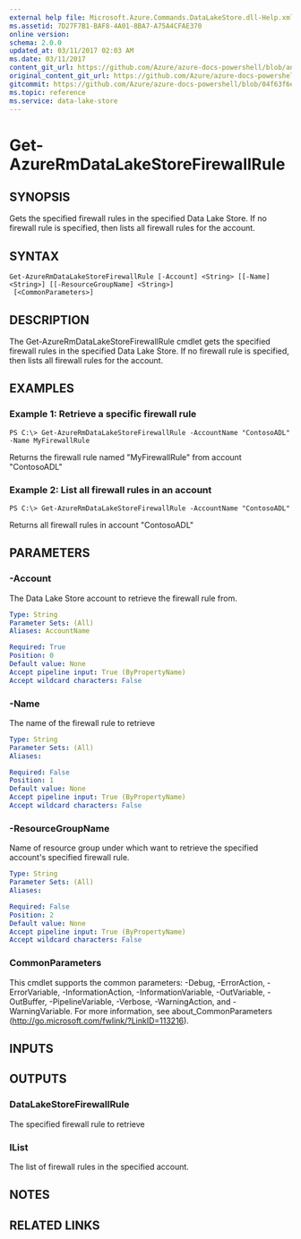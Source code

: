 ```yaml
---
external help file: Microsoft.Azure.Commands.DataLakeStore.dll-Help.xml
ms.assetid: 7D27F7B1-BAF8-4A01-8BA7-A75A4CFAE370
online version:
schema: 2.0.0
updated_at: 03/11/2017 02:03 AM
ms.date: 03/11/2017
content_git_url: https://github.com/Azure/azure-docs-powershell/blob/anne052617/azureps-cmdlets-docs/ResourceManager/AzureRM.DataLakeStore/v3.5.0/Get-AzureRmDataLakeStoreFirewallRule.md
original_content_git_url: https://github.com/Azure/azure-docs-powershell/blob/anne052617/azureps-cmdlets-docs/ResourceManager/AzureRM.DataLakeStore/v3.5.0/Get-AzureRmDataLakeStoreFirewallRule.md
gitcommit: https://github.com/Azure/azure-docs-powershell/blob/04f63f6e685743ace2c57eb157574e34e8610b1c
ms.topic: reference
ms.service: data-lake-store
---
```


# Get-AzureRmDataLakeStoreFirewallRule

## SYNOPSIS
Gets the specified firewall rules in the specified Data Lake Store.
If no firewall rule is specified, then lists all firewall rules for the account.

## SYNTAX

```
Get-AzureRmDataLakeStoreFirewallRule [-Account] <String> [[-Name] <String>] [[-ResourceGroupName] <String>]
 [<CommonParameters>]
```

## DESCRIPTION
The Get-AzureRmDataLakeStoreFirewallRule cmdlet gets the specified firewall rules in the specified Data Lake Store.
If no firewall rule is specified, then lists all firewall rules for the account.

## EXAMPLES

### Example 1: Retrieve a specific firewall rule
```
PS C:\> Get-AzureRmDataLakeStoreFirewallRule -AccountName "ContosoADL" -Name MyFirewallRule
```

Returns the firewall rule named "MyFirewallRule" from account "ContosoADL"

### Example 2: List all firewall rules in an account
```
PS C:\> Get-AzureRmDataLakeStoreFirewallRule -AccountName "ContosoADL"
```

Returns all firewall rules in account "ContosoADL"

## PARAMETERS

### -Account
The Data Lake Store account to retrieve the firewall rule from.

```yaml
Type: String
Parameter Sets: (All)
Aliases: AccountName

Required: True
Position: 0
Default value: None
Accept pipeline input: True (ByPropertyName)
Accept wildcard characters: False
```

### -Name
The name of the firewall rule to retrieve

```yaml
Type: String
Parameter Sets: (All)
Aliases: 

Required: False
Position: 1
Default value: None
Accept pipeline input: True (ByPropertyName)
Accept wildcard characters: False
```

### -ResourceGroupName
Name of resource group under which want to retrieve the specified account's specified firewall rule.

```yaml
Type: String
Parameter Sets: (All)
Aliases: 

Required: False
Position: 2
Default value: None
Accept pipeline input: True (ByPropertyName)
Accept wildcard characters: False
```

### CommonParameters
This cmdlet supports the common parameters: -Debug, -ErrorAction, -ErrorVariable, -InformationAction, -InformationVariable, -OutVariable, -OutBuffer, -PipelineVariable, -Verbose, -WarningAction, and -WarningVariable. For more information, see about_CommonParameters (http://go.microsoft.com/fwlink/?LinkID=113216).

## INPUTS

## OUTPUTS

### DataLakeStoreFirewallRule
The specified firewall rule to retrieve

### IList<DataLakeStoreFirewallRule>
The list of firewall rules in the specified account.

## NOTES

## RELATED LINKS

